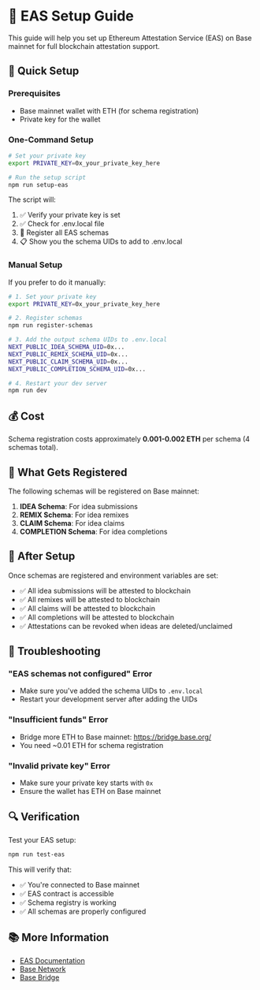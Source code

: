# 🔗 EAS Setup Guide

This guide will help you set up Ethereum Attestation Service (EAS) on Base mainnet for full blockchain attestation support.

## 🚀 Quick Setup

### Prerequisites
- Base mainnet wallet with ETH (for schema registration)
- Private key for the wallet

### One-Command Setup
```bash
# Set your private key
export PRIVATE_KEY=0x_your_private_key_here

# Run the setup script
npm run setup-eas
```

The script will:
1. ✅ Verify your private key is set
2. ✅ Check for .env.local file
3. 🚀 Register all EAS schemas
4. 📋 Show you the schema UIDs to add to .env.local

### Manual Setup

If you prefer to do it manually:

```bash
# 1. Set your private key
export PRIVATE_KEY=0x_your_private_key_here

# 2. Register schemas
npm run register-schemas

# 3. Add the output schema UIDs to .env.local
NEXT_PUBLIC_IDEA_SCHEMA_UID=0x...
NEXT_PUBLIC_REMIX_SCHEMA_UID=0x...
NEXT_PUBLIC_CLAIM_SCHEMA_UID=0x...
NEXT_PUBLIC_COMPLETION_SCHEMA_UID=0x...

# 4. Restart your dev server
npm run dev
```

## 💰 Cost

Schema registration costs approximately **0.001-0.002 ETH** per schema (4 schemas total).

## 🔧 What Gets Registered

The following schemas will be registered on Base mainnet:

1. **IDEA Schema**: For idea submissions
2. **REMIX Schema**: For idea remixes  
3. **CLAIM Schema**: For idea claims
4. **COMPLETION Schema**: For idea completions

## 🎯 After Setup

Once schemas are registered and environment variables are set:

- ✅ All idea submissions will be attested to blockchain
- ✅ All remixes will be attested to blockchain  
- ✅ All claims will be attested to blockchain
- ✅ All completions will be attested to blockchain
- ✅ Attestations can be revoked when ideas are deleted/unclaimed

## 🚨 Troubleshooting

### "EAS schemas not configured" Error
- Make sure you've added the schema UIDs to `.env.local`
- Restart your development server after adding the UIDs

### "Insufficient funds" Error
- Bridge more ETH to Base mainnet: https://bridge.base.org/
- You need ~0.01 ETH for schema registration

### "Invalid private key" Error
- Make sure your private key starts with `0x`
- Ensure the wallet has ETH on Base mainnet

## 🔍 Verification

Test your EAS setup:
```bash
npm run test-eas
```

This will verify that:
- ✅ You're connected to Base mainnet
- ✅ EAS contract is accessible
- ✅ Schema registry is working
- ✅ All schemas are properly configured

## 📚 More Information

- [EAS Documentation](https://docs.attest.sh/)
- [Base Network](https://base.org/)
- [Base Bridge](https://bridge.base.org/)
